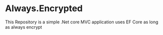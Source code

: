 # Always.Encrypted
This Repository is a simple .Net core MVC application uses EF Core as long as always encrypt

